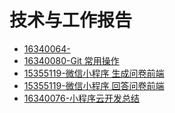 # 技术与工作报告

- [16340064-]()
- [16340080-Git 常用操作](https://blog.csdn.net/Booooooby/article/details/93773871)
- [15355119-微信小程序 生成问卷前端](https://blog.csdn.net/yaoxh6/article/details/89736411)
- [15355119-微信小程序 回答问卷前端](https://blog.csdn.net/yaoxh6/article/details/89741182)
- [16340076-小程序云开发总结](https://castleonthehill.github.io/2019/06/30/小程序云开发总结/)

